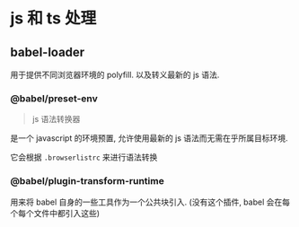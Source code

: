 # js 和 ts 处理

## babel-loader

用于提供不同浏览器环境的 polyfill. 以及转义最新的 js 语法.

### @babel/preset-env

> js 语法转换器

是一个 javascript 的环境预置, 允许使用最新的 js 语法而无需在乎所属目标环境.

它会根据 `.browserlistrc` 来进行语法转换

### @babel/plugin-transform-runtime

用来将 babel 自身的一些工具作为一个公共块引入. (没有这个插件, babel 会在每个每个文件中都引入这些)


